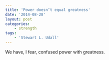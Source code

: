 ```yaml
---
title: 'Power doesn’t equal greatness'
date: '2014-08-28'
layout: post
categories:
    - strength
tags:
    - 'Stewart L. Udall'
---
```


We have, I fear, confused power with greatness.